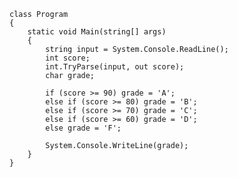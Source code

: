     class Program
    {
        static void Main(string[] args)
        {
            string input = System.Console.ReadLine();
            int score;
            int.TryParse(input, out score);
            char grade;
            
            if (score >= 90) grade = 'A';
            else if (score >= 80) grade = 'B';
            else if (score >= 70) grade = 'C';
            else if (score >= 60) grade = 'D';
            else grade = 'F';

            System.Console.WriteLine(grade);
        }          
    }